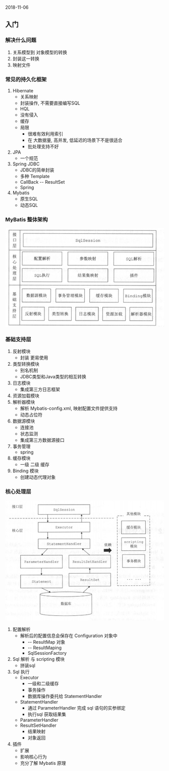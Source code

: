 2018-11-06

## 入门

### 解决什么问题
1. 关系模型到 对象模型的转换
2. 封装这一转换
3. 映射文件

### 常见的持久化框架
1. Hibernate
    - 关系映射
    - 封装操作, 不需要直接编写SQL
    - HQL
    - 没有侵入
    - 缓存
    - 局限
        - 很难有效利用索引
        - 在 大数据量, 高并发, 低延迟的场景下不是很适合
        - 批处理支持不好
2. JPA
    - 一个规范
3. Spring JDBC
    - JDBC的简单封装
    - 多种 Template 
    - CallBack -- ResultSet
    - Spring
4. Mybatis
    - 原生SQL
    - 动态SQL

### MyBatis 整体架构
![](1.jpg)

### 基础支持层
1. 反射模块
    - 封装 更易使用
2. 类型转换模块
    - 别名机制
    - JDBC类型和Java类型的相互转换
3. 日志模块
    - 集成第三方日志框架
4. 资源加载模块
5. 解析器模块
    - 解析 Mybatis-config.xml, 映射配置文件提供支持
    - 动态占位符
1. 数据源模块
    - 连接池
    - 状态监测
    - 集成第三方数据源接口
1. 事务管理
    - spring 
1. 缓存模块
    - 一级 二级 缓存
1. Binding 模块
    - 创建动态代理对象
    
### 核心处理层
![](2.jpg)

1. 配置解析
    - 解析后的配置信息会保存在 Configuration 对象中
        - <ResultMap> -- ResultMap 对象
        - <result> -- ResultMaping
        - SqlSessionFactory
2. Sql 解析 与 scripting 模块
    - 拼装sql
3. Sql 执行
    - Executor
        - 一级和二级缓存
        - 事务操作
        - 数据库操作委托给 StatementHandler 
    - StatementHandler
        - 通过  ParameterHandler 完成 sql 语句的实参绑定
        - 执行sql 获取结果集
    - ParameterHandler
    - ResultSetHandler
        - 结果映射
        - 对象返回
1. 插件
    - 扩展
    - 影响核心行为
    - 充分了解 Mybatis 原理    